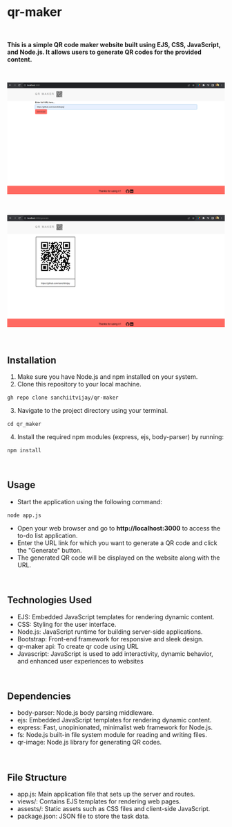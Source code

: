 ﻿# qr-maker


<br>

**This is a simple QR code maker website built using EJS, CSS, JavaScript, and Node.js. It allows users to generate QR codes for the provided content.**

<br>

![Screenshot of a website.](/assests/logo/img1.png)

<br>

![Screenshot of a website.](/assests/logo/img2.png)

<br>

## Installation

1. Make sure you have Node.js and npm installed on your system.
2. Clone this repository to your local machine.
```
gh repo clone sanchiitvijay/qr-maker
```
3. Navigate to the project directory using your terminal.
```
cd qr_maker
```
4. Install the required npm modules (express, ejs, body-parser) by running:
```
npm install
```

<br>

## Usage

- Start the application using the following command:
```
node app.js
```
- Open your web browser and go to **http://localhost:3000** to access the to-do list application.
- Enter the URL link for which you want to generate a QR code and click the "Generate" button.
- The generated QR code will be displayed on the website along with the URL.

<br>


## Technologies Used

- EJS: Embedded JavaScript templates for rendering dynamic content.
- CSS: Styling for the user interface.
- Node.js: JavaScript runtime for building server-side applications.
- Bootstrap: Front-end framework for responsive and sleek design.
- qr-maker api: To create qr code using URL
- Javascript: JavaScript is used to add interactivity, dynamic behavior, and enhanced user experiences to websites

<br>

## Dependencies

- body-parser: Node.js body parsing middleware.
- ejs: Embedded JavaScript templates for rendering dynamic content.
- express: Fast, unopinionated, minimalist web framework for Node.js.
- fs: Node.js built-in file system module for reading and writing files.
- qr-image: Node.js library for generating QR codes.

<br>

## File Structure

- app.js: Main application file that sets up the server and routes.
- views/: Contains EJS templates for rendering web pages.
- assests/: Static assets such as CSS files and client-side JavaScript.
- package.json: JSON file to store the task data.